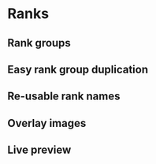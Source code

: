 # Ranks

## Rank groups

## Easy rank group duplication

## Re-usable rank names

## Overlay images

## Live preview
